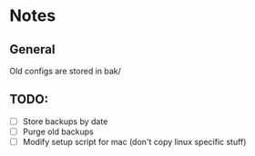 # Notes

## General

Old configs are stored in bak/

## TODO:

- [ ] Store backups by date
- [ ] Purge old backups
- [ ] Modify setup script for mac (don't copy linux specific stuff)
